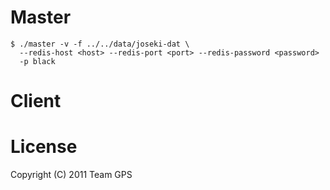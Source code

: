 #

# Master

    $ ./master -v -f ../../data/joseki-dat \
      --redis-host <host> --redis-port <port> --redis-password <password>
      -p black

# Client


# License

Copyright (C) 2011 Team GPS
